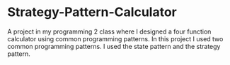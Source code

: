 # Strategy-Pattern-Calculator
A project in my programming 2 class where I designed a four function calculator using common programming patterns.
In this project I used two common programming patterns. I used the state pattern and the strategy pattern.
